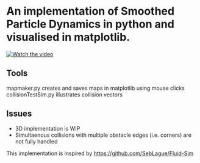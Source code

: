 # An implementation of Smoothed Particle Dynamics in python and visualised in matplotlib.


[![Watch the video](https://raw.githubusercontent.com/liewyungjun/python_sph/main/demo_results/maze_G_trail_20241105_123800.jpg)](https://raw.githubusercontent.com/liewyungjun/python_sph/main/demo_results/maze_G_trail.mp4)


## Tools

mapmaker.py creates and saves maps in matplotlib using mouse clicks
collisionTestSim.py illustrates collision vectors

## Issues
* 3D implementation is WIP
* Simultaenous collisions with multiple obstacle edges (i.e. corners) are not fully handled



This implementation is inspired by https://github.com/SebLague/Fluid-Sim
